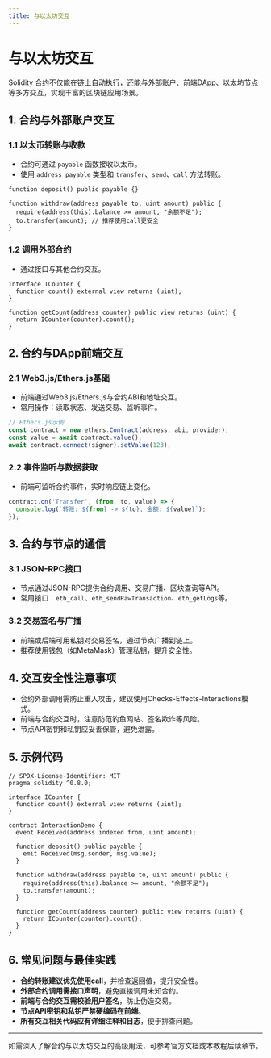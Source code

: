 ```yaml
---
title: 与以太坊交互
---
```


<!-- /**
 * @file 与以太坊交互
 * @description 详细介绍Solidity合约与以太坊节点、外部账户、DApp的交互方式，适合初学者和有经验开发者查阅。
 */ -->

# 与以太坊交互

Solidity 合约不仅能在链上自动执行，还能与外部账户、前端DApp、以太坊节点等多方交互，实现丰富的区块链应用场景。

## 1. 合约与外部账户交互

### 1.1 以太币转账与收款
- 合约可通过 `payable` 函数接收以太币。
- 使用 `address payable` 类型和 `transfer`、`send`、`call` 方法转账。

```solidity
function deposit() public payable {}

function withdraw(address payable to, uint amount) public {
  require(address(this).balance >= amount, "余额不足");
  to.transfer(amount); // 推荐使用call更安全
}
```

### 1.2 调用外部合约
- 通过接口与其他合约交互。

```solidity
interface ICounter {
  function count() external view returns (uint);
}

function getCount(address counter) public view returns (uint) {
  return ICounter(counter).count();
}
```

## 2. 合约与DApp前端交互

### 2.1 Web3.js/Ethers.js基础
- 前端通过Web3.js/Ethers.js与合约ABI和地址交互。
- 常用操作：读取状态、发送交易、监听事件。

```js
// Ethers.js示例
const contract = new ethers.Contract(address, abi, provider);
const value = await contract.value();
await contract.connect(signer).setValue(123);
```

### 2.2 事件监听与数据获取
- 前端可监听合约事件，实时响应链上变化。

```js
contract.on('Transfer', (from, to, value) => {
  console.log(`转账: ${from} -> ${to}, 金额: ${value}`);
});
```

## 3. 合约与节点的通信

### 3.1 JSON-RPC接口
- 节点通过JSON-RPC提供合约调用、交易广播、区块查询等API。
- 常用接口：`eth_call`、`eth_sendRawTransaction`、`eth_getLogs`等。

### 3.2 交易签名与广播
- 前端或后端可用私钥对交易签名，通过节点广播到链上。
- 推荐使用钱包（如MetaMask）管理私钥，提升安全性。

## 4. 交互安全性注意事项
- 合约外部调用需防止重入攻击，建议使用Checks-Effects-Interactions模式。
- 前端与合约交互时，注意防范钓鱼网站、签名欺诈等风险。
- 节点API密钥和私钥应妥善保管，避免泄露。

## 5. 示例代码

```solidity
// SPDX-License-Identifier: MIT
pragma solidity ^0.8.0;

interface ICounter {
  function count() external view returns (uint);
}

contract InteractionDemo {
  event Received(address indexed from, uint amount);

  function deposit() public payable {
    emit Received(msg.sender, msg.value);
  }

  function withdraw(address payable to, uint amount) public {
    require(address(this).balance >= amount, "余额不足");
    to.transfer(amount);
  }

  function getCount(address counter) public view returns (uint) {
    return ICounter(counter).count();
  }
}
```

## 6. 常见问题与最佳实践
- **合约转账建议优先使用call**，并检查返回值，提升安全性。
- **外部合约调用需接口声明**，避免直接调用未知合约。
- **前端与合约交互需校验用户签名**，防止伪造交易。
- **节点API密钥和私钥严禁硬编码在前端**。
- **所有交互相关代码应有详细注释和日志**，便于排查问题。

---

如需深入了解合约与以太坊交互的高级用法，可参考官方文档或本教程后续章节。 